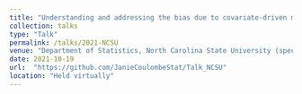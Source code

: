 ```yaml
---
title: "Understanding and addressing the bias due to covariate-driven monitoring times in longitudinal observational studies"
collection: talks
type: "Talk"
permalink: /talks/2021-NCSU
venue: "Department of Statistics, North Carolina State University (special Seminar)"
date: 2021-10-19
url:  "https://github.com/JanieCoulombeStat/Talk_NCSU"
location: "Held virtually"
---
```

 
 
